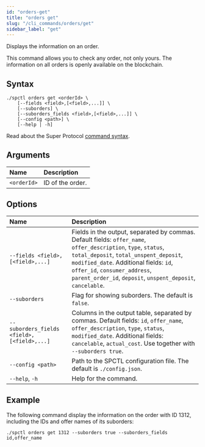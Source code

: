 ```yaml
---
id: "orders-get"
title: "orders get"
slug: "/cli_commands/orders/get"
sidebar_label: "get"
---
```


Displays the information on an order.

This command allows you to check any order, not only yours. The information on all orders is openly available on the blockchain.

## Syntax

```
./spctl orders get <orderId> \
    [--fields <field>,[<field>,...]] \
    [--suborders] \
    [--suborders_fields <field>,[<field>,...]] \
    [--config <path>] \
    [--help | -h]
```

Read about the Super Protocol [command syntax](/developers/cli_commands#command-syntax).

## Arguments

| **Name** | **Description** |
| :- | :- |
| `<orderId>` | ID of the order. |

## Options

| <div style={{width:355}}>**Name**</div> | **Description** |
| :- | :- |
| `--fields <field>,[<field>,...]` | Fields in the output, separated by commas. Default fields: `offer_name`, `offer_description`, `type`, `status`, `total_deposit`, `total_unspent_deposit`, `modified_date`. Additional fields: `id`, `offer_id`, `consumer_address`, `parent_order_id`, `deposit`, `unspent_deposit`, `cancelable`. |
| `--suborders` | Flag for showing suborders. The default is `false`. |
| `--suborders_fields <field>,[<field>,...]` | Columns in the output table, separated by commas. Default fields: `id`, `offer_name`, `offer_description`, `type`, `status`, `modified_date`. Additional fields: `cancelable`, `actual_cost`. Use together with `--suborders true`. |
| `--config <path>` | Path to the SPCTL configuration file. The default is `./config.json`. |
| `--help`, `-h` | Help for the command. |

## Example

The following command display the information on the order with ID 1312, including the IDs and offer names of its suborders:

```
./spctl orders get 1312 --suborders true --suborders_fields id,offer_name
```